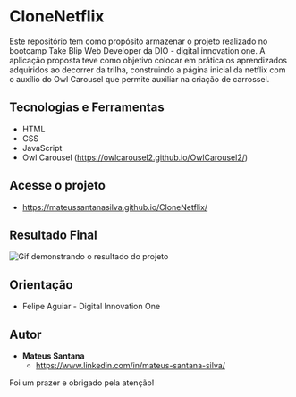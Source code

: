 # CloneNetflix
Este repositório tem como propósito armazenar o projeto realizado no bootcamp Take Blip Web Developer da DIO - digital innovation one. A aplicação proposta teve como objetivo colocar em prática os aprendizados adquiridos ao decorrer da trilha, construindo a página inicial da netflix com o auxílio do Owl Carousel que permite auxiliar na criação de carrossel.  

## Tecnologias e Ferramentas
* HTML
* CSS
* JavaScript
* Owl Carousel (https://owlcarousel2.github.io/OwlCarousel2/)

## Acesse o projeto
* https://mateussantanasilva.github.io/CloneNetflix/

## Resultado Final
![Gif demonstrando o resultado do projeto](https://github.com/mateussantanasilva/CloneNetflix/blob/main/resultado/gif-resultado.gif)

## Orientação
* Felipe Aguiar - Digital Innovation One

## Autor
* **Mateus Santana**
    * https://www.linkedin.com/in/mateus-santana-silva/

Foi um prazer e obrigado pela atenção!
